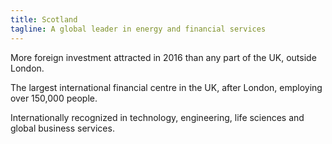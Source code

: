 ```yaml
---
title: Scotland
tagline: A global leader in energy and financial services
---
```

More foreign investment attracted in 2016 than any part of the UK, outside London.


The largest international financial centre in the UK, after London, employing over 150,000 people.


Internationally recognized in technology, engineering, life sciences and global business services.